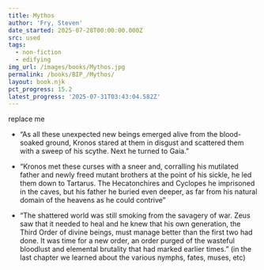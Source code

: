 ```yaml
---
title: Mythos
author: 'Fry, Steven'
date_started: 2025-07-28T00:00:00.000Z
src: used
tags:
  - non-fiction
  - edifying
img_url: /images/books/Mythos.jpg
permalink: /books/BIP_/Mythos/
layout: book.njk
pct_progress: 15.2
latest_progress: '2025-07-31T03:43:04.582Z'
---
```

replace me

* <span meta="8.3@2025-07-29T22:12:01.914Z"></span> “As all these unexpected new beings emerged alive from the blood-soaked ground, Kronos stared at them in disgust and scattered them with a sweep of his scythe. Next he turned to Gaia.”

* <span meta="8.5@2025-07-29T22:17:06.219Z"></span> “Kronos met these curses with a sneer and, corralling his mutilated father and newly freed mutant brothers at the point of his sickle, he led them down to Tartarus. The Hecatonchires and Cyclopes he imprisoned in the caves, but his father he buried even deeper, as far from his natural domain of the heavens as he could contrive”

* <span meta="15.2@2025-07-31T03:43:04.582Z"></span> “The shattered world was still smoking from the savagery of war. Zeus saw that it needed to heal and he knew that his own generation, the Third Order of divine beings, must manage better than the first two had done. It was time for a new order, an order purged of the wasteful bloodlust and elemental brutality that had marked earlier times.”
(in the last chapter we learned about the various nymphs, fates, muses, etc)

